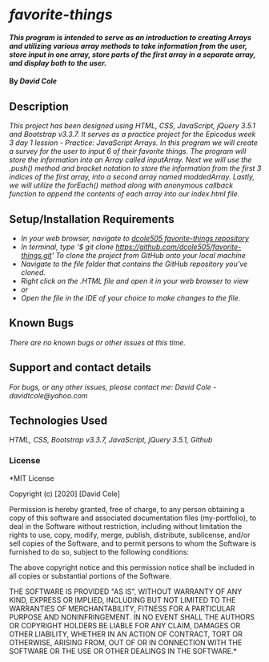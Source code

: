 # _favorite-things_

#### _This program is intended to serve as an introduction to creating Arrays and utilizing various array methods to take information from the user, store input in one array, store parts of the first array in a separate array, and display both to the user._

#### By _**David Cole**_

## Description

_This project has been designed using HTML, CSS, JavaScript, jQuery 3.5.1 and Bootstrap v3.3.7. It serves as a practice project for the Epicodus week 3 day 1 lession - Practice: JavaScript Arrays. In this program we will create a survey for the user to input 6 of their favorite things. The program will store the information into an Array called inputArray. Next we will use the .push() method and bracket notation to store the information from the first 3 indices of the first array, into a second array named moddedArray. Lastly, we will utilize the forEach() method along with anonymous callback function to append the contents of each array into our index.html file._

## Setup/Installation Requirements

* _In your web browser, navigate to [dcole505 favorite-things repository](https://github.com/dcole505/favorite-things)_
* _In terminal, type '$ git clone https://github.com/dcole505/favorite-things.git' To clone the project from GitHub onto your local machine_
* _Navigate to the file folder that contains the GitHub repository you've cloned._
* _Right click on the .HTML file and open it in your web browser to view_
* _or_
* _Open the file in the IDE of your choice to make changes to the file._


## Known Bugs

_There are no known bugs or other issues at this time._

## Support and contact details

_For bugs, or any other issues, please contact me: David Cole - davidtcole@yahoo.com_

## Technologies Used

_HTML, CSS, Bootstrap v3.3.7, JavaScript, jQuery 3.5.1, Github_

### License

*MIT License

Copyright (c) [2020] [David Cole]

Permission is hereby granted, free of charge, to any person obtaining a copy
of this software and associated documentation files (my-portfolio), to deal
in the Software without restriction, including without limitation the rights
to use, copy, modify, merge, publish, distribute, sublicense, and/or sell
copies of the Software, and to permit persons to whom the Software is
furnished to do so, subject to the following conditions:

The above copyright notice and this permission notice shall be included in all
copies or substantial portions of the Software.

THE SOFTWARE IS PROVIDED "AS IS", WITHOUT WARRANTY OF ANY KIND, EXPRESS OR
IMPLIED, INCLUDING BUT NOT LIMITED TO THE WARRANTIES OF MERCHANTABILITY,
FITNESS FOR A PARTICULAR PURPOSE AND NONINFRINGEMENT. IN NO EVENT SHALL THE
AUTHORS OR COPYRIGHT HOLDERS BE LIABLE FOR ANY CLAIM, DAMAGES OR OTHER
LIABILITY, WHETHER IN AN ACTION OF CONTRACT, TORT OR OTHERWISE, ARISING FROM,
OUT OF OR IN CONNECTION WITH THE SOFTWARE OR THE USE OR OTHER DEALINGS IN THE
SOFTWARE.*